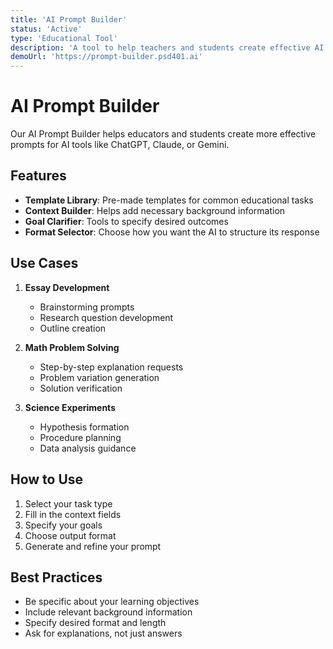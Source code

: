 ```yaml
---
title: 'AI Prompt Builder'
status: 'Active'
type: 'Educational Tool'
description: 'A tool to help teachers and students create effective AI prompts'
demoUrl: 'https://prompt-builder.psd401.ai'
---
```


# AI Prompt Builder

Our AI Prompt Builder helps educators and students create more effective prompts for AI tools like ChatGPT, Claude, or Gemini.

## Features

- **Template Library**: Pre-made templates for common educational tasks
- **Context Builder**: Helps add necessary background information
- **Goal Clarifier**: Tools to specify desired outcomes
- **Format Selector**: Choose how you want the AI to structure its response

## Use Cases

1. **Essay Development**

   - Brainstorming prompts
   - Research question development
   - Outline creation

2. **Math Problem Solving**

   - Step-by-step explanation requests
   - Problem variation generation
   - Solution verification

3. **Science Experiments**
   - Hypothesis formation
   - Procedure planning
   - Data analysis guidance

## How to Use

1. Select your task type
2. Fill in the context fields
3. Specify your goals
4. Choose output format
5. Generate and refine your prompt

## Best Practices

- Be specific about your learning objectives
- Include relevant background information
- Specify desired format and length
- Ask for explanations, not just answers
